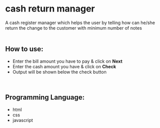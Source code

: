 
# cash return manager
 A cash register manager which helps the user by telling how can he/she return the change to the customer with minimum number of notes
 <br>
 <br>

 ## How to use:
 - Enter the bill amount you have to pay & click on **Next**
 - Enter the cash amount you have & click on **Check**
 - Output will be shown below the check button
 <br>

 ## Programming Language:
 - html
 - css 
 - javascript 